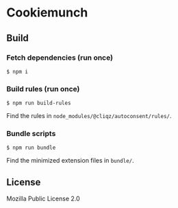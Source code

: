 # Cookiemunch

## Build
### Fetch dependencies (run once)

    $ npm i

### Build rules (run once)

    $ npm run build-rules

Find the rules in `node_modules/@cliqz/autoconsent/rules/`.

### Bundle scripts
    
    $ npm run bundle

Find the minimized extension files in `bundle/`.

## License
Mozilla Public License 2.0
